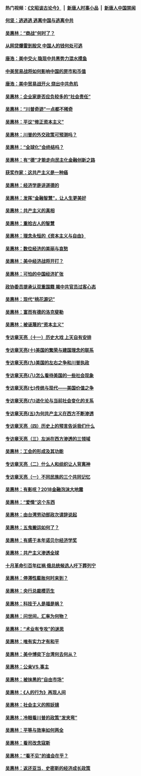 #### 热门视频：[《文昭谈古论今》](https://github.com/gfw-breaker/wenzhao/blob/master/README.md?t=10230633) &nbsp;|&nbsp; [新唐人时事小品](https://github.com/gfw-breaker/ntdtv-comedy/blob/master/README.md?t=10230633) &nbsp;|&nbsp; [新唐人中国禁闻](https://github.com/gfw-breaker/ntdtv-news/blob/master/README.md?t=10230633)

#### [何坚：逃逃逃 逃离中国与逃离中共](../pages/nsc423/n10592891.md?t=10230633) 

#### [吴惠林：“商战”何时了？](../pages/nsc423/n10573558.md?t=10230633) 

#### [从网贷爆雷到股灾 中国人的钱何处可逃](../pages/nsc423/n10572800.md?t=10230633) 

#### [唐浩：美中交火 隐现中共黑势力混水摸鱼](../pages/nsc423/n10544040.md?t=10230633) 

#### [中美贸易战将如何影响中国的房市和币值](../pages/nsc423/n10543697.md?t=10230633) 

#### [唐浩：美中贸易战开火 烧出中共危机](../pages/nsc423/n10540126.md?t=10230633) 

#### [吴惠林：企业家是否应负较多的“社会责任”](../pages/nsc423/n10535022.md?t=10230633) 

#### [吴惠林：“川普奇迹”一点都不稀奇](../pages/nsc423/n10512808.md?t=10230633) 

#### [吴惠林：平议“修正资本主义”](../pages/nsc423/n10495724.md?t=10230633) 

#### [吴惠林：川普的外交政策可预测吗？](../pages/nsc423/n10462387.md?t=10230633) 

#### [吴惠林：“全球化”会终结吗？](../pages/nsc423/n10452838.md?t=10230633) 

#### [吴惠林：有“德”才能走向民主化金融创新之路](../pages/nsc423/n10432292.md?t=10230633) 

#### [获奖作家：这共产主义是一种癌](../pages/nsc423/n10431541.md?t=10230633) 

#### [吴惠林：经济学是讲道德的](../pages/nsc423/n10398014.md?t=10230633) 

#### [吴惠林：发挥“金融智慧”，让人生更美好](../pages/nsc423/n10375019.md?t=10230633) 

#### [吴惠林：共产主义的真相](../pages/nsc423/n10351394.md?t=10230633) 

#### [吴惠林：重拾古人的智慧](../pages/nsc423/n10337691.md?t=10230633) 

#### [吴惠林：理念永恒的《资本主义与自由》](../pages/nsc423/n10316274.md?t=10230633) 

#### [吴惠林：数位经济的美丽与哀愁](../pages/nsc423/n10292946.md?t=10230633) 

#### [吴惠林：美中经济战将开打？](../pages/nsc423/n10258825.md?t=10230633) 

#### [吴惠林：可怕的中国经济扩张](../pages/nsc423/n10219147.md?t=10230633) 

#### [政协委员提承认双重国籍 揭中共官员过客心态](../pages/nsc423/n10208809.md?t=10230633) 

#### [吴惠林：现代“桃花源记”](../pages/nsc423/n10185234.md?t=10230633) 

#### [吴惠林：富而有德的洛克斐勒](../pages/nsc423/n10142264.md?t=10230633) 

#### [吴惠林：被诬蔑的“资本主义”](../pages/nsc423/n10124816.md?t=10230633) 

#### [专访章天亮（十一）历史大戏 上天自有安排](../pages/nsc423/n10094905.md?t=10230633) 

#### [专访章天亮(十)美国的繁荣与建国理念的联系](../pages/nsc423/n10094899.md?t=10230633) 

#### [专访章天亮(九)美国的左右之争和川普执政](../pages/nsc423/n10094889.md?t=10230633) 

#### [专访章天亮(八)怎么看待美国的一些社会现象](../pages/nsc423/n10094857.md?t=10230633) 

#### [专访章天亮(七)传统与现代——美国价值之争](../pages/nsc423/n10093140.md?t=10230633) 

#### [专访章天亮(六)进化论与当前社会变化的关系](../pages/nsc423/n10092036.md?t=10230633) 

#### [专访章天亮(五)为何共产主义在西方不断渗透](../pages/nsc423/n10083620.md?t=10230633) 

#### [专访章天亮（四）历史上的预言告诉我们什么](../pages/nsc423/n10083606.md?t=10230633) 

#### [专访章天亮（三）左派在西方渗透的三领域](../pages/nsc423/n10081115.md?t=10230633) 

#### [吴惠林：工会的形成及其功能](../pages/nsc423/n10080633.md?t=10230633) 

#### [专访章天亮（二）什么人和组织让人背离神](../pages/nsc423/n10076637.md?t=10230633) 

#### [专访章天亮（一）不同民族的三个共同记忆](../pages/nsc423/n10074188.md?t=10230633) 

#### [吴惠林：有影呒？2018金融泡沫大地震](../pages/nsc423/n10040534.md?t=10230633) 

#### [吴惠林：“爱情”这个东西](../pages/nsc423/n10019423.md?t=10230633) 

#### [吴惠林：由台湾劳动部政次请辞说起](../pages/nsc423/n9979679.md?t=10230633) 

#### [吴惠林：五鬼搬运如何了？](../pages/nsc423/n9925338.md?t=10230633) 

#### [吴惠林：有感于本年诺贝尔经济学奖](../pages/nsc423/n9871883.md?t=10230633) 

#### [吴惠林：共产主义渗透全球](../pages/nsc423/n9812748.md?t=10230633) 

#### [十月革命引百年红祸 俄总统候选人吁下葬列宁](../pages/nsc423/n9810182.md?t=10230633) 

#### [吴惠林：停滞性膨胀何时来到？](../pages/nsc423/n9764136.md?t=10230633) 

#### [吴惠林：央行总裁模范生](../pages/nsc423/n9728134.md?t=10230633) 

#### [吴惠林：科技于人是福是祸？](../pages/nsc423/n9672982.md?t=10230633) 

#### [吴惠林：问世间，汇率为何物？](../pages/nsc423/n9621788.md?t=10230633) 

#### [吴惠林：“术业有专攻”的迷思](../pages/nsc423/n9580363.md?t=10230633) 

#### [吴惠林：唯有实力才有和平](../pages/nsc423/n9529599.md?t=10230633) 

#### [吴惠林：美中博奕下台湾何去何从？](../pages/nsc423/n9483598.md?t=10230633) 

#### [吴惠林：公亲VS.事主](../pages/nsc423/n9425637.md?t=10230633) 

#### [吴惠林：被抹黑的“自由市场”](../pages/nsc423/n9351545.md?t=10230633) 

#### [吴惠林：《人的行为》再现人间](../pages/nsc423/n9296339.md?t=10230633) 

#### [吴惠林：社会主义的照妖镜](../pages/nsc423/n9243460.md?t=10230633) 

#### [吴惠林：冷眼看川普的政策“发夹弯”](../pages/nsc423/n9120684.md?t=10230633) 

#### [吴惠林：平等与效率如何两全](../pages/nsc423/n9075430.md?t=10230633) 

#### [吴惠林：看司改念寇斯](../pages/nsc423/n9024915.md?t=10230633) 

#### [吴惠林：“看不见”的谁会在乎？](../pages/nsc423/n8977488.md?t=10230633) 

#### [吴惠林：返还亚当．史密斯的经济成长政策](../pages/nsc423/n8931896.md?t=10230633) 

